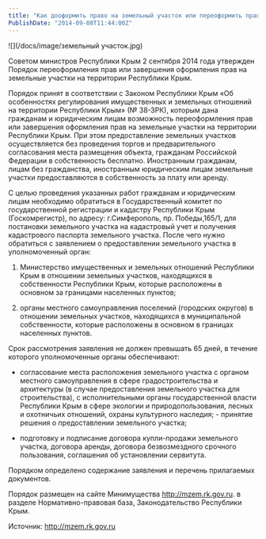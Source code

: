 ```yaml
---
title: "Как дооформить право на земельный участок или переоформить право постоянного пользования или аренды на землю" 
PublishDate: "2014-09-08T11:44:00Z" 
--- 
```

 ![](/docs/image/земельный участок.jpg)

Советом министров Республики Крым 2 сентября 2014 года утвержден Порядок переоформления прав или завершения оформления прав на земельные участки на территории Республики Крым. 




Порядок принят в соответствии с Законом Республики Крым &laquo;Об особенностях регулирования имущественных и земельных отношений на территории Республики Крым&raquo; (№ 38-ЗРК), которым  дана гражданам и юридическим лицам возможность переоформления прав  или завершения оформления прав на земельные участки на территории Республики Крым. При этом предоставление земельных участков осуществляется  без проведения торгов и предварительного согласования места размещения объекта,  гражданам Российской Федерации в собственность   бесплатно. Иностранным гражданам, лицам без гражданства, иностранным юридическим лицам земельные участки предоставляются в собственность  за плату или аренду. 




С целью проведения указанных работ гражданам и юридическим лицам необходимо обратиться в Государственный комитет по государственной регистрации  и кадастру Республики Крым (Госкомрегистр), по адресу: г.Симферополь, пр. Победы,165/1, для постановки земельного участка на кадастровый учет и получения кадастрового паспорта земельного участка. После чего нужно обратиться с заявлением о предоставлении земельного участка в уполномоченный орган: 




1) Министерство имущественных и земельных отношений Республики Крым   в отношении земельных участков, находящихся в собственности Республики Крым, которые расположены в основном за границами населенных пунктов; 




2) органы местного самоуправления поселений (городских округов)    в отношении земельных участков, находящихся в муниципальной собственности, которые расположены в основном в границах населенных пунктов. 




Срок рассмотрения заявления не должен превышать 65 дней, в течение которого  уполномоченные органы обеспечивают: 




- согласование места расположения земельного участка с  органом местного самоуправления в сфере градостроительства и архитектуры (в случае предоставления земельного участка для строительства),  с исполнительными органы государственной власти Республики Крым в сфере экологии и природопользования, лесных и охотничьих отношений, охраны культурного наследия; - принятие решения о предоставлении земельного участка; 




- подготовку и подписание договора купли-продажи земельного участка, договора аренды, договора безвозмездного срочного пользования, соглашения об установлении сервитута. 




Порядком определено содержание заявления и перечень прилагаемых документов. 




Порядок размещен на сайте Минимущества http://mzem.rk.gov.ru.  в разделе Нормативно-правовая база, Законодательство Республики Крым.     



Источник: http://mzem.rk.gov.ru